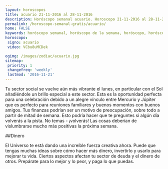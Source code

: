 ```yaml
---
layout: horoscopos
title: acuario 21-11-2016 al 28-11-2016 
description: Horóscopo semanal acuario. Horoscopo 21-11-2016 al 28-11-2016. Horoscopos univision gratis
permalink: /horoscopo-semanal-gratis/acuario/
home: FALSE
keywords: horóscopo semanal, horóscopo de la semana, horóscopo, horóscopo gratis,horóscopos, horóscopo esperanza gracia, horoscopos acuario la semana, horóscopos gratis, Tarot, Astrologia, Zodíaco, acuario, horoscopo gratis
horoscopo:
 signo: acuario
 video: VCbu8uMCDek

ogimg: /images/zodiac/acuario.jpg
sitemap:
 priority: 1
 changefreq: 'weekly'
 lastmod: '2016-11-21'
---
```



Tu sector social se vuelve aún más vibrante el lunes, en particular con el Sol añadiéndole un brillo especial a este sector. Esta es la oportunidad perfecta para una celebración debido a un alegre vínculo entre Mercurio y Júpiter que es perfecto para reuniones familiares y buenos momentos con buenos amigos. Tus finanzas podrían ser un motivo de preocupación, sobre todo a partir de mitad de semana. Esto podría hacer que te preguntes si algún día volverás a la pista. No temas - ¡volverás! Las cosas deberían de vislumbrarse mucho más positivas la próxima semana.

##Dinero

El Universo te está dando una increíble fuerza creativa ahora. Puede que tengas muchas ideas sobre cómo hacer más dinero, invertirlo y usarlo para mejorar tu vida. Ciertos aspectos afectan tu sector de  deuda y el dinero de otros. Prepárate para lo mejor y lo peor, y paga lo que puedas.